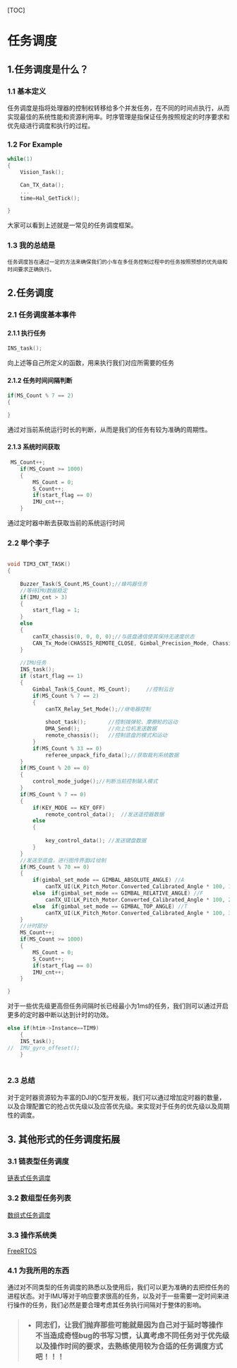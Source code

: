 [TOC]

# 任务调度

## 1.任务调度是什么？

### 1.1 基本定义

任务调度是指将处理器的控制权转移给多个并发任务，在不同的时间点执行，从而实现最佳的系统性能和资源利用率。时序管理是指保证任务按照规定的时序要求和优先级进行调度和执行的过程。

### 1.2 For Example

```C
while(1)
{
    Vision_Task();

    Can_TX_data();
    ...
    time=Hal_GetTick();

}
```

大家可以看到上述就是一常见的任务调度框架。

### 1.3 我的总结是

    任务调度旨在通过一定的方法来确保我们的小车在多任务控制过程中的任务按照预想的优先级和时间要求正确执行。

## 2.任务调度

### 2.1 任务调度基本事件

#### 2.1.1 执行任务

```C
INS_task();
``` 
 向上述等自己所定义的函数，用来执行我们对应所需要的任务


#### 2.1.2 任务时间间隔判断

```C
if(MS_Count % 7 == 2)
{

}
```

通过对当前系统运行时长的判断，从而是我们的任务有较为准确的周期性。

#### 2.1.3 系统时间获取

```C
 MS_Count++;
    if(MS_Count >= 1000)
    {
        MS_Count = 0;
        S_Count++;
        if(start_flag == 0)
        IMU_cnt++;
    }
```

通过定时器中断去获取当前的系统运行时间

### 2.2 举个李子

```C

void TIM3_CNT_TASK()
{
	
	Buzzer_Task(S_Count,MS_Count);//蜂鸣器任务
	//等待IMU数据稳定
	if(IMU_cnt > 3)
    {
        start_flag = 1;
    }
    else
    {
        canTX_chassis(0, 0, 0, 0);//与底盘通信使其保持无速度状态
        CAN_Tx_Mode(CHASSIS_REMOTE_CLOSE, Gimbal_Precision_Mode, Chassis_Follow_Switch);//与底盘通信使其维持在无力模式
    }
    
	//IMU任务
    INS_task();
	if (start_flag == 1)
	{
		Gimbal_Task(S_Count, MS_Count);		//控制云台
	    if(MS_Count % 7 == 2)
		{
			canTX_Relay_Set_Mode();//继电器控制
			
			shoot_task();		//控制拨弹轮、摩擦轮的运动
			DMA_Send();			//向上位机发送数据
			remote_chassis();	//控制底盘的模式和运动
		}
		if(MS_Count % 33 == 0)
			referee_unpack_fifo_data();//获取裁判系统数据
	}
    if(MS_Count % 20 == 0)
    {
        control_mode_judge();//判断当前控制输入模式
    }
    if(MS_Count % 7 == 0)
    {
        if(KEY_MODE == KEY_OFF)
            remote_control_data();	//发送遥控器数据
        else
		{
			
            key_control_data();	//发送键盘数据
		}
    }
    //发送至底盘，进行图传界面UI绘制
    if(MS_Count % 70 == 0)
    {
        if(gimbal_set_mode == GIMBAL_ABSOLUTE_ANGLE) //A
            canTX_UI(LK_Pitch_Motor.Converted_Calibrated_Angle * 100, 1, LK_Pitch_Motor.Tempreture);
        else  if(gimbal_set_mode == GIMBAL_RELATIVE_ANGLE) //F
            canTX_UI(LK_Pitch_Motor.Converted_Calibrated_Angle * 100, 2,  LK_Pitch_Motor.Tempreture);
        else  if(gimbal_set_mode == GIMBAL_TOP_ANGLE) //T
            canTX_UI(LK_Pitch_Motor.Converted_Calibrated_Angle * 100, 3,  LK_Pitch_Motor.Tempreture);
    }
	//计时部分
    MS_Count++;
    if(MS_Count >= 1000)
    {
        MS_Count = 0;
        S_Count++;
        if(start_flag == 0)
        IMU_cnt++;
    }

}

```
对于一些优先级更高但任务间隔时长已经最小为1ms的任务，我们则可以通过开启更多的定时器中断以达到计时的功效。

```C
else if(htim->Instance==TIM9)
	{
	INS_task();
//	IMU_gyro_offeset();
	}
   
   ```

### 2.3 总结

对于定时器资源较为丰富的DJI的C型开发板，我们可以通过增加定时器的数量，以及合理配置它的抢占优先级以及应答优先级。来实现对于任务的优先级以及周期性的调度。

## 3. 其他形式的任务调度拓展

### 3.1 链表型任务调度


[链表式任务调度 ](http://t.csdnimg.cn/DEnI7) 

### 3.2 数组型任务列表

[数组式任务调度](http://t.csdnimg.cn/NIWWb)
	
### 3.3 操作系统类

[FreeRTOS](http://t.csdnimg.cn/Bmu9a)

### 4.1 为我所用的东西

通过对不同类型的任务调度的熟悉以及使用后，我们可以更为准确的去把控任务的进程状态。对于IMU等对于响应要求很高的任务，以及对于一些需要一定时间来进行操作的任务，我们必然是要合理考虑其任务执行间隔对于整体的影响。

> - ### 同志们，让我们抛弃那些可能就是因为自己对于延时等操作不当造成奇怪bug的书写习惯，认真考虑不同任务对于优先级以及操作时间的要求，去熟练使用较为合适的任务调度方式吧！！！








